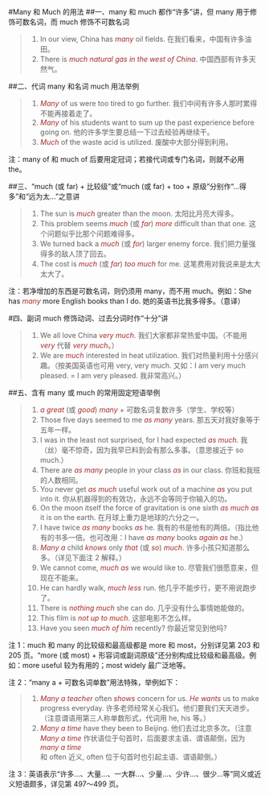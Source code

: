 #Many 和 Much 的用法
##一、many 和 much 都作“许多”讲，但 many 用于修饰可数名词，而 much 修饰不可数名词
>1. In our view, China has *many* oil fields. 在我们看来，中国有许多油田。
>2. There is *much natural gas in the west of China*. 中国西部有许多天然气。

##二、代词 many 和名词 much 用法举例
>1. *Many* of us were too tired to go further. 我们中间有许多人那时累得不能再接着走了。
>2. *Many* of his students want to sum up the past experience before going on. 他的许多学生要总结一下过去经验再继续干。
>3. *Much* of the waste acid is utilized. 废酸中大部分得到利用。

注：many of 和 much of 后要用定冠词；若接代词或专门名词，则就不必用 the。

##三、“much (或 far) + 比较级”或“much (或 far) + too + 原级”分别作“…得多”和“远为太…”之意讲
>1. The sun is *much* greater than the moon. 太阳比月亮大得多。
>2. This problem seems *much* (或 *far*) *more* difficult than that one. 这个问题似乎比那个问题难得多。
>3. We turned back a *much* (或 *for*) larger enemy force. 我们把力量强得多的敌人顶了回去。
>4. The cost is *much* (或 *far*) *too much* for me. 这笔费用对我说来是太大太大了。

注：若净增加的东西是可数名词，则仍须用 many，而不用 much。例如：She has *many* more English books than I do. 她的英语书比我多得多。（意译）

#四、副词 much 修饰动词、过去分词时作“十分”讲
>1. We all love China *very much*. 我们大家都非常热爱中国。（不能用 *very* 代替 *very much*。）
>2. We are *much* interested in heat utilization. 我们对热量利用十分感兴趣。（按美国英语也可用 very, very much. 又如：I am very much pleased. = I am very pleased. 我非常高兴。）

##五、含有 many 或 much 的常用固定短语举例
>1. *a great* (或 *good*) *many* + 可数名词复数许多（学生、学校等）
>2. Those five days seemed to me *as many* years. 那五天对我好象等于五年一样。
>3. I was in the least not surprised, for I had expected *as much*. 我（丝）毫不惊奇，因为我早已料到会有那么多事。（意思接近于 so much.）
>4. There are *as many* people in your class *as* in our class. 你班和我班的人数相同。
>5. You never get *as much* useful work out of a machine *as* you put into it. 你从机器得到的有效功，永远不会等同于你输入的功。
>6. On the moon itself the force of gravitation is one sixth *as much as* it is on the earth. 在月球上重力是地球的六分之一。
>7. I have twice *as many* books *as* he. 我有的书是他有的两倍。（指比他有的书多一倍。也可改用：I have *as many* books *again as* he.）
>8. *Many a* child *knows* only *that* (或 *so*) *much*. 许多小孩只知道那么多。（详见下面注 2 解释。）
>9. We cannot come, *much as* we would like to. 尽管我们很愿意来，但现在不能来。
>10. He can hardly walk, *much less* run. 他几乎不能步行，更不用说跑步了。
>11. There is *nothing much* she can do. 几乎没有什么事情她能做的。
>12. This film is *not up to much*. 这部电影不怎么样。
>13. Have you seen *much of him* recently? 你最近常见到他吗?

注 1：much 和 many 的比较级和最高级都是 more 和 most，分别详见第 203 和 205 页。“more (或 most) + 形容词或副词原级”还分别构成比较级和最高级。例如：more useful 较为有用的；most widely 最广泛地等。

注 2：“many a + 可数名词单数”用法特殊，举例如下：

>1. *Many a teacher* often *shows* concern for us. *He wants* us to make progress everyday. 许多老师经常关心我们。他们要我们天天进步。（注意谓语用第三人称单数形式，代词用 he, his 等。）
>2. *Many a time* have they been to Beijing. 他们去过北京多次。（注意 *Many a time* 作状语位于句首时，后面要求主语、谓语颠倒，因为 *many a time* 和 often 近义, often 位于句首时也引起主语、谓语颠倒。）

注 3：英语表示“许多…、大量…、一大群…、少量…、少许…、很少…等”同义或近义短语颇多，详见第 497～499 页。

<style>em {color: brown;} </style>